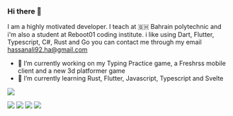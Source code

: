 ### Hi there 👋

I am a highly motivated developer. I teach at 🇧🇭 Bahrain polytechnic and i'm also a student at Reboot01 coding institute. i like using Dart, Flutter, Typescript, C#, Rust and Go
you can contact me through my email
hassanali92.ha@gmail.com

- 🔭 I’m currently working on my Typing Practice game, a Freshrss mobile client and a new 3d platformer game
- 🌱 I’m currently learning Rust, Flutter, Javascript, Typescript and Svelte

![](http://github-profile-summary-cards.vercel.app/api/cards/profile-details?username=HassanAliKadhem&theme=github)

![](http://github-profile-summary-cards.vercel.app/api/cards/repos-per-language?username=HassanAliKadhem&theme=github)
![](http://github-profile-summary-cards.vercel.app/api/cards/most-commit-language?username=HassanAliKadhem&theme=github)
![](http://github-profile-summary-cards.vercel.app/api/cards/stats?username=HassanAliKadhem&theme=github)
![](http://github-profile-summary-cards.vercel.app/api/cards/productive-time?username=HassanAliKadhem&theme=github&utcOffset=8)

<!--
**HassanAliKadhem/hassanalikadhem** is a ✨ _special_ ✨ repository because its `README.md` (this file) appears on your GitHub profile.

Here are some ideas to get you started:

- 🔭 I’m currently working on ...
- 🌱 I’m currently learning ...
- 👯 I’m looking to collaborate on ...
- 🤔 I’m looking for help with ...
- 💬 Ask me about ...
- 📫 How to reach me: ...
- 😄 Pronouns: ...
- ⚡ Fun fact: ...
-->
